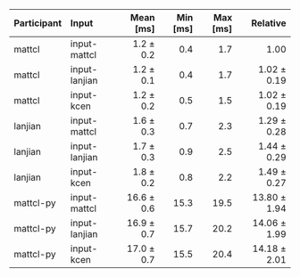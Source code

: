 | Participant | Input | Mean [ms] | Min [ms] | Max [ms] | Relative |
|:---|:---|---:|---:|---:|---:|
| mattcl | input-mattcl | 1.2 ± 0.2 | 0.4 | 1.7 | 1.00 |
| mattcl | input-lanjian | 1.2 ± 0.1 | 0.4 | 1.7 | 1.02 ± 0.19 |
| mattcl | input-kcen | 1.2 ± 0.2 | 0.5 | 1.5 | 1.02 ± 0.19 |
| lanjian | input-mattcl | 1.6 ± 0.3 | 0.7 | 2.3 | 1.29 ± 0.28 |
| lanjian | input-lanjian | 1.7 ± 0.3 | 0.9 | 2.5 | 1.44 ± 0.29 |
| lanjian | input-kcen | 1.8 ± 0.2 | 0.8 | 2.2 | 1.49 ± 0.27 |
| mattcl-py | input-mattcl | 16.6 ± 0.6 | 15.3 | 19.5 | 13.80 ± 1.94 |
| mattcl-py | input-lanjian | 16.9 ± 0.7 | 15.7 | 20.2 | 14.06 ± 1.99 |
| mattcl-py | input-kcen | 17.0 ± 0.7 | 15.5 | 20.4 | 14.18 ± 2.01 |
